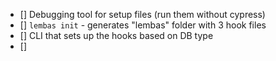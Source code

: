 * [] Debugging tool for setup files (run them without cypress)
* [] `lembas init` - generates "lembas" folder with 3 hook files
* [] CLI that sets up the hooks based on DB type
* [] 